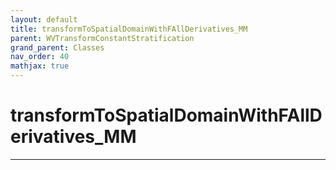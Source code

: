 ```yaml
---
layout: default
title: transformToSpatialDomainWithFAllDerivatives_MM
parent: WVTransformConstantStratification
grand_parent: Classes
nav_order: 40
mathjax: true
---
```


#  transformToSpatialDomainWithFAllDerivatives_MM




---

